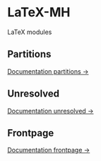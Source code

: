 # LaTeX-MH
 LaTeX modules

## Partitions  ##
[Documentation partitions ->](partitions/partitions.pdf)
## Unresolved ##
[Documentation unresolved ->](unresolved/unresolved.pdf)
## Frontpage ##
[Documentation frontpage ->](frontpage/frontpage.pdf)
